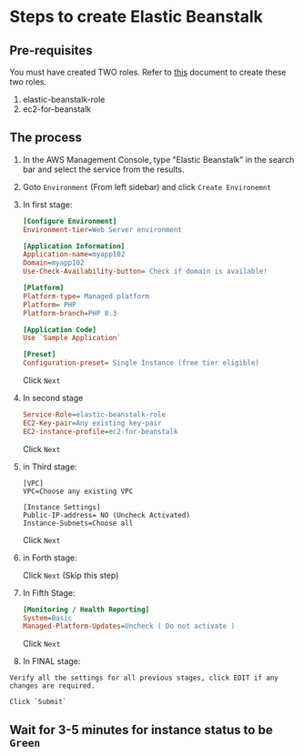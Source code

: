 # Steps to create Elastic Beanstalk

## Pre-requisites

You must have created TWO roles. Refer to [this](./iam-role-for-beanstalk.md) document to create these two roles.

1. elastic-beanstalk-role
1. ec2-for-beanstalk

## The process

1.  In the AWS Management Console, type "Elastic Beanstalk" in the search bar and select the service from the results.

1.  Goto `Environment` (From left sidebar) and click `Create Environemnt`
1.  In first stage:

    ```ini
    [Configure Environment]
    Environment-tier=Web Server environment

    [Application Information]
    Application-name=myapp102
    Domain=myapp102
    Use-Check-Availability-button= Check if domain is available!

    [Platform]
    Platform-type= Managed platform
    Platform= PHP
    Platform-branch=PHP 8.3

    [Application Code]
    Use `Sample Application`

    [Preset]
    Configuration-preset= Single Instance (free tier eligible)
    ```

    Click `Next`

1.  In second stage

    ```ini
    Service-Role=elastic-beanstalk-role
    EC2-Key-pair=Any existing key-pair
    EC2-instance-profile=ec2-for-beanstalk
    ```

    Click `Next`

1.  in Third stage:

    ```init
    [VPC]
    VPC=Choose any existing VPC

    [Instance Settings]
    Public-IP-address= NO (Uncheck Activated)
    Instance-Subnets=Choose all
    ```

    Click `Next`

1.  in Forth stage:

    Click `Next` (Skip this step)

1.  In Fifth Stage:

    ```ini
    [Monitoring / Health Reporting]
    System=Basic
    Managed-Platform-Updates=Uncheck ( Do not activate )
    ```

    Click `Next`

1.   In FINAL stage:

    Verify all the settings for all previous stages, click EDIT if any changes are required.

    Click `Submit`

## Wait for 3-5 minutes for instance status to be `Green`


